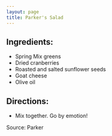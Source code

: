 ```yaml
---
layout: page
title: Parker's Salad
---
```


## Ingredients:
- Spring Mix greens
- Dried cranberries
- Roasted and salted sunflower seeds
- Goat cheese
- Olive oil

## Directions: 
- Mix together. Go by emotion!

Source: Parker
